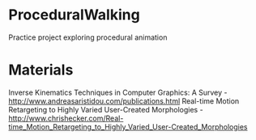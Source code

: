# ProceduralWalking
Practice project exploring procedural animation

# Materials
Inverse Kinematics Techniques in Computer Graphics: A Survey -
http://www.andreasaristidou.com/publications.html
Real-time Motion Retargeting to Highly Varied User-Created Morphologies - 
http://www.chrishecker.com/Real-time_Motion_Retargeting_to_Highly_Varied_User-Created_Morphologies
